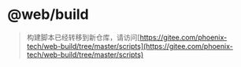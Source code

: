 # @web/build

> 构建脚本已经转移到新仓库，请访问[https://gitee.com/phoenix-tech/web-build/tree/master/scripts](https://gitee.com/phoenix-tech/web-build/tree/master/scripts)